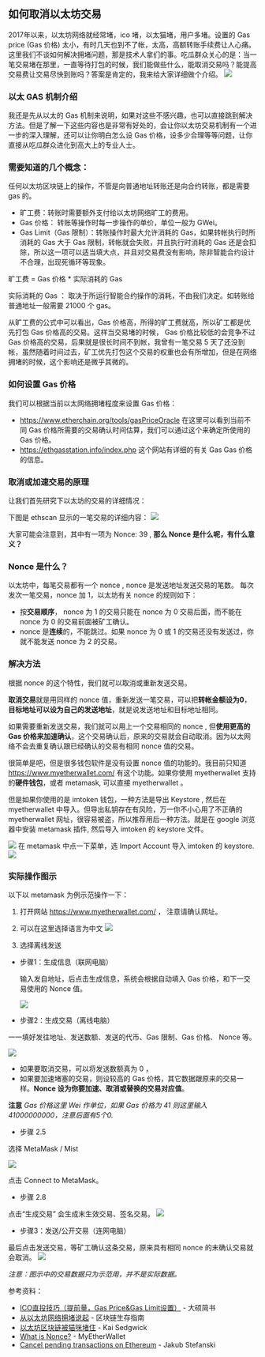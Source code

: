 ## 如何取消以太坊交易

2017年以来，以太坊网络就经常堵，ico 堵，以太猫堵，用户多堵。设置的 Gas price (Gas 价格)  太小，有时几天也到不了帐，太高，高额转账手续费让人心痛。这里我们不谈如何解决拥堵问题，那是技术人拿们的事。吃瓜群众关心的是：当一笔交易堵在那里，一直等待打包的时候，我们能做些什么，能取消交易吗？能提高交易费让交易尽快到账吗？答案是肯定的，我来给大家详细做个介绍。
![](image/eth.jpg)

### 以太 GAS 机制介绍

我还是先从以太的 Gas 机制来说明，如果对这些不感兴趣，也可以直接跳到解决方法。但是了解一下这些内容也是非常有好处的，会让你以太坊交易机制有一个进一步的深入理解，还可以让你明白怎么设 Gas 价格，设多少合理等等问题，让你直接从吃瓜群众进化到高大上的专业人士。

### 需要知道的几个概念：

任何以太坊区块链上的操作，不管是向普通地址转账还是向合约转账，都是需要 gas 的。

* 旷工费：转账时需要额外支付给以太坊网络旷工的费用。
* Gas 价格： 转账等操作时每一步操作的单价，单位一般为 GWei。
* Gas Limit（Gas 限制）：转账操作时最大允许消耗的 Gas，如果转帐执行时所消耗的 Gas 大于 Gas 限制，转帐就会失败，并且执行时消耗的 Gas 还是会扣除，所以这一项可以适当填大点，并且对交易费没有影响，除非智能合约设计不合理，出现死循环等现象。

旷工费  = Gas 价格 \* 实际消耗的 Gas

实际消耗的 Gas ： 取决于所运行智能合约操作的消耗，不由我们决定。如转账给普通地址一般需要 21000 个 gas。

从旷工费的公式中可以看出，Gas 价格高，所得的旷工费就高，所以矿工都是优先打包 Gas 价格高的交易。这样当交易堵的时候， Gas 价格比较低的会竞争不过 Gas 价格高的交易，后果就是很长时间不到帐，我曾有一笔交易 5 天了还没到帐，虽然随着时间过去，矿工优先打包这个交易的权重也会有所增加，但是在网络拥堵的时候，这个影响还是微乎其微的。

### 如何设置 Gas 价格

我们可以根据当前以太网络拥堵程度来设置 Gas 价格：
* https://www.etherchain.org/tools/gasPriceOracle 在这里可以看到当前不同 Gas 价格所需要的交易确认时间估算，我们可以通过这个来确定所使用的 Gas 价格。
* https://ethgasstation.info/index.php 这个网站有详细的有关 Gas Gas 价格的信息。

### 取消或加速交易的原理

让我们首先研究下以太坊的交易的详细情况：

下图是 ethscan 显示的一笔交易的详细内容：
![](image/etherscan.jpg)

大家可能会注意到，其中有一项为 Nonce: 39 , **那么 Nonce 是什么呢，有什么意义？**

### Nonce 是什么？

以太坊中，每笔交易都有一个 nonce , nonce 是发送地址发送交易的笔数。
每次发次一笔交易，nonce 加 1，以太坊有关  nonce 的规则如下：
* 按**交易顺序**， nonce 为 1 的交易只能在 nonce 为 0 交易后面，而不能在 nonce 为 0 的交易前面被矿工确认。
* nonce 是**连续**的，不能跳过。如果 nonce 为 0 或 1 的交易还没有发送过，你就不能发送 nonce 为 2 的交易。

### 解决方法

根据 nonce 的这个特性，我们就可以取消或重新发送交易。

**取消交易**就是用同样的 nonce 值，重新发送一笔交易，可以把**转帐金额设为0**，**目标地址可以设为自己的发送地址**，就是说发送地址和目标地址相同。

如果需要重新发送交易，我们就可以用上一个交易相同的 nonce , 但**使用更高的 Gas 价格来加速确认**，这个交易确认后，原来的交易就会自动取消。因为以太网络不会去重复确认跟已经确认的交易有相同 nonce 值的交易。

很简单是吧，但是很多钱包软件是没有设置 nonce 值的功能的。我目前只知道 https://www.myetherwallet.com/ 有这个功能。如果你使用 myetherwallet 支持的**硬件钱包**，或者 metamask, 可以直接 myetherwallet 。

但是如果你使用的是 imtoken 钱包，一种方法是导出 Keystore , 然后在 myetherwallet 中导入。但导出私钥存在有风险，万一你不小心用了不正确的 myetherwallet 网址，很容易被盗，所以推荐用后一种方法。就是在 google 浏览器中安装 metamask 插件, 然后导入 imtoken 的 keystore 文件。


![](image/metamask.png)
在 metamask 中点一下菜单，选 Import Account 导入 imtoken 的 keystore.
![](image/importkeystore.png)

### 实际操作图示

以下以 metamask 为例示范操作一下：

1. 打开网站 https://www.myetherwallet.com/ ， 注意请确认网址。
2. 可以在这里选择语言为中文
![](image/lang.png)

3. 选择离线发送

* 步骤1：生成信息（联网电脑）

  输入发自地址，后点击生成信息，系统会根据自动填入 Gas 价格，和下一交易使用的 Nonce 值。

  ![](image/p1.png)


* 步骤2：生成交易（离线电脑）

 一一填好发往地址、发送数额、发送的代币、Gas 限制、Gas 价格、 Nonce 等。

 ![](image/p2.png)

 * 如果要取消交易，可以将发送数额真为 0 ，
 * 如果要加速堵塞的交易，则设较高的 Gas 价格，其它数据跟原来的交易一样。**Nonce 设为你要加速、取消或替换的交易对应值**。

 **注意** *Gas 价格这里 Wei 作单位，如果 Gas 价格为 41 则这里输入 41000000000，注意后面有5个0.*

* 步骤 2.5  

 选择 MetaMask / Mist

 ![](image/p2.5.png)

点击 Connect to MetaMask。

* 步骤 2.8

 点击“生成交易” 会生成末生效交易、签名交易。
 ![](image/p2.8.png)

* 步骤3：发送/公开交易（连网电脑）

 最后点击发送交易，等矿工确认这条交易，原来具有相同 nonce 的末确认交易就会取消。
 ![](image/p3.png)


*注意：图示中的交易数据只为示范用，并不是实际数据。*

参考资料：

* [ICO直投技巧（提前量，Gas Price&Gas Limit设置）](https://www.jianshu.com/p/7308f0b10016) - 大硕简书
* [从以太坊网络拥堵说起](https://www.jianshu.com/p/7cc32f212a1d) - 区块链生存指南
* [以太坊区块链被猫咪堵住](https://cn.bitcoin.com/archives/5678) - Kai Sedgwick
* [What is Nonce?](https://myetherwallet.github.io/knowledge-base/transactions/what-is-nonce.html) -  MyEtherWallet
* [Cancel pending transactions on Ethereum](https://jakubstefanski.com/post/2017/10/ethereum-cancel-pending-transaction/) - Jakub Stefanski
